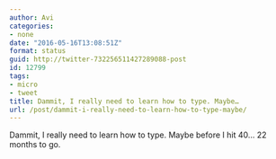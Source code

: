 ```yaml
---
author: Avi
categories:
- none
date: "2016-05-16T13:08:51Z"
format: status
guid: http://twitter-732256511427289088-post
id: 12799
tags:
- micro
- tweet
title: Dammit, I really need to learn how to type. Maybe…
url: /post/dammit-i-really-need-to-learn-how-to-type-maybe/
---
```

Dammit, I really need to learn how to type. Maybe before I hit 40… 22 months to go.